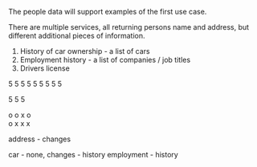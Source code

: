 The people data will support examples of the first use case. 

There are multiple services, all returning persons name and address,
but different additional pieces of information. 

1. History of car ownership - a list of cars
1. Employment history - a list of companies / job titles
1. Drivers license 


5
  5
    5
5 5 
  5 5
5   5 

5 5 5

o o
x o  
o x
x x



address - changes

car - none, changes - history
employment - history
